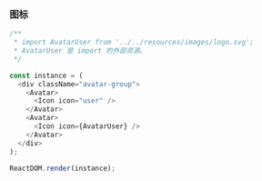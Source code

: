 ### 图标

<!--start-code-->

```js
/**
 * import AvatarUser from '../../resources/images/logo.svg';
 * AvatarUser 是 import 的外部资源。
 */

const instance = (
  <div className="avatar-group">
    <Avatar>
      <Icon icon="user" />
    </Avatar>
    <Avatar>
      <Icon icon={AvatarUser} />
    </Avatar>
  </div>
);

ReactDOM.render(instance);
```

<!--end-code-->
